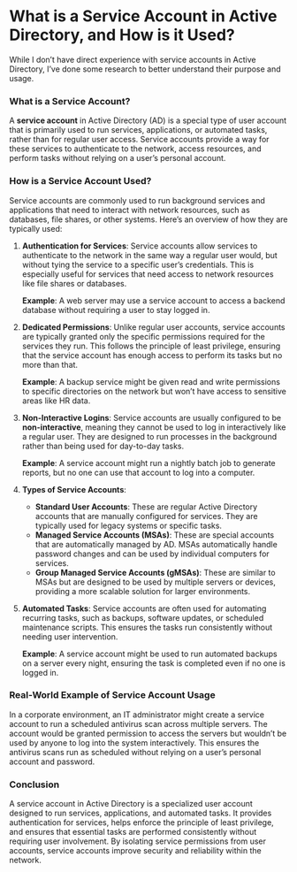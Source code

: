# What is a Service Account in Active Directory, and How is it Used?

While I don’t have direct experience with service accounts in Active Directory, I’ve done some research to better understand their purpose and usage.

### What is a Service Account?

A **service account** in Active Directory (AD) is a special type of user account that is primarily used to run services, applications, or automated tasks, rather than for regular user access. Service accounts provide a way for these services to authenticate to the network, access resources, and perform tasks without relying on a user’s personal account.

### How is a Service Account Used?

Service accounts are commonly used to run background services and applications that need to interact with network resources, such as databases, file shares, or other systems. Here’s an overview of how they are typically used:

1. **Authentication for Services**: Service accounts allow services to authenticate to the network in the same way a regular user would, but without tying the service to a specific user’s credentials. This is especially useful for services that need access to network resources like file shares or databases.

   **Example**: A web server may use a service account to access a backend database without requiring a user to stay logged in.

2. **Dedicated Permissions**: Unlike regular user accounts, service accounts are typically granted only the specific permissions required for the services they run. This follows the principle of least privilege, ensuring that the service account has enough access to perform its tasks but no more than that.

   **Example**: A backup service might be given read and write permissions to specific directories on the network but won’t have access to sensitive areas like HR data.

3. **Non-Interactive Logins**: Service accounts are usually configured to be **non-interactive**, meaning they cannot be used to log in interactively like a regular user. They are designed to run processes in the background rather than being used for day-to-day tasks.

   **Example**: A service account might run a nightly batch job to generate reports, but no one can use that account to log into a computer.

4. **Types of Service Accounts**:

   - **Standard User Accounts**: These are regular Active Directory accounts that are manually configured for services. They are typically used for legacy systems or specific tasks.
   - **Managed Service Accounts (MSAs)**: These are special accounts that are automatically managed by AD. MSAs automatically handle password changes and can be used by individual computers for services.
   - **Group Managed Service Accounts (gMSAs)**: These are similar to MSAs but are designed to be used by multiple servers or devices, providing a more scalable solution for larger environments.

5. **Automated Tasks**: Service accounts are often used for automating recurring tasks, such as backups, software updates, or scheduled maintenance scripts. This ensures the tasks run consistently without needing user intervention.

   **Example**: A service account might be used to run automated backups on a server every night, ensuring the task is completed even if no one is logged in.

### Real-World Example of Service Account Usage

In a corporate environment, an IT administrator might create a service account to run a scheduled antivirus scan across multiple servers. The account would be granted permission to access the servers but wouldn’t be used by anyone to log into the system interactively. This ensures the antivirus scans run as scheduled without relying on a user’s personal account and password.

### Conclusion

A service account in Active Directory is a specialized user account designed to run services, applications, and automated tasks. It provides authentication for services, helps enforce the principle of least privilege, and ensures that essential tasks are performed consistently without requiring user involvement. By isolating service permissions from user accounts, service accounts improve security and reliability within the network.
